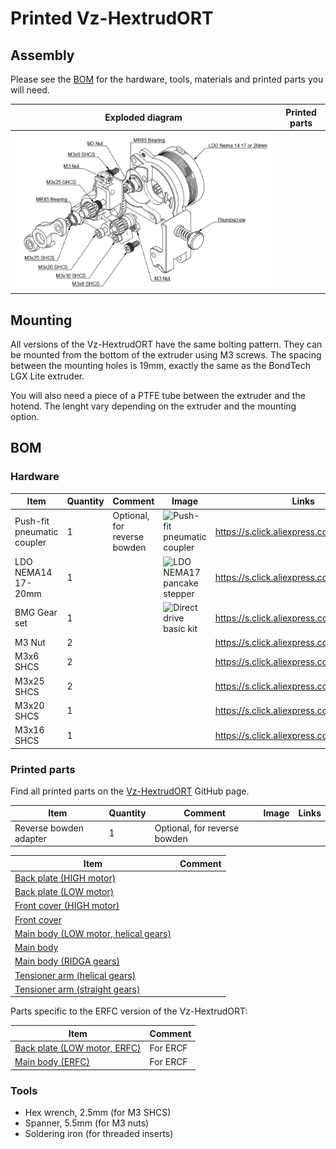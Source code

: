 # Printed Vz-HextrudORT

## Assembly

Please see the [BOM](#bom) for the hardware, tools, materials and printed parts you will need.

| Exploded diagram                                                  | Printed parts |
| ----------------------------------------------------------------- | ------------- |
| ![Vz-HextrudORT exploded assembly](./VZHextrudort%20Assembly.png) |               |

## Mounting

All versions of the Vz-HextrudORT have the same bolting pattern. They can be mounted from the bottom of the extruder using M3 screws. The spacing between the mounting holes is 19mm, exactly the same as the BondTech LGX Lite extruder.

You will also need a piece of a PTFE tube between the extruder and the hotend. The lenght vary depending on the extruder and the mounting option.

## BOM

### Hardware

| Item                       | Quantity | Comment                      | Image                         | Links                                       |
| -------------------------- | -------- | ---------------------------- | ----------------------------- | ------------------------------------------- |
| Push-fit pneumatic coupler | 1        | Optional, for reverse bowden | ![Push-fit pneumatic coupler] | <https://s.click.aliexpress.com/e/_AoAejk>  |
| LDO NEMA14 17-20mm         | 1        |                              | ![LDO NEMA17 pancake stepper] | <https://s.click.aliexpress.com/e/_Dcwpt5T> |
| BMG Gear set               | 1        |                              | ![Direct drive basic kit]     | <https://s.click.aliexpress.com/e/_DCNS1qz> |
| M3 Nut                     | 2        |                              |                               | <https://s.click.aliexpress.com/e/_AFJSUp>  |
| M3x6 SHCS                  | 2        |                              |                               | <https://s.click.aliexpress.com/e/_9RMap3>  |
| M3x25 SHCS                 | 2        |                              |                               | <https://s.click.aliexpress.com/e/_9RMap3>  |
| M3x20 SHCS                 | 1        |                              |                               | <https://s.click.aliexpress.com/e/_9RMap3>  |
| M3x16 SHCS                 | 1        |                              |                               | <https://s.click.aliexpress.com/e/_9RMap3>  |

### Printed parts

Find all printed parts on the [Vz-HextrudORT](/STLs%20and%20BOM/STLs/Printed%20versions) GitHub page.

| Item                   | Quantity | Comment                      | Image | Links |
| ---------------------- | -------- | ---------------------------- | ----- | ----- |
| Reverse bowden adapter | 1        | Optional, for reverse bowden |       |       |

| Item                                   | Comment |
| -------------------------------------- | ------- |
| [Back plate (HIGH motor)]              |         |
| [Back plate (LOW motor)]               |         |
| [Front cover (HIGH motor)]             |         |
| [Front cover]                          |         |
| [Main body (LOW motor, helical gears)] |         |
| [Main body]                            |         |
| [Main body (RIDGA gears)]              |         |
| [Tensioner arm (helical gears)]        |         |
| [Tensioner arm (straight gears)]       |         |

[Back plate (HIGH motor)]: /STLs%20and%20BOM/STLs/Printed%20versions/Back%20plate%20High%20motor%20mount.stl
[Back plate (LOW motor)]: /STLs%20and%20BOM/STLs/Printed%20versions/Back%20plate%20Low%20motor%20mount.stl
[Front cover (HIGH motor)]: /STLs%20and%20BOM/STLs/Printed%20versions/front%20cover%20high%20motor.stl
[Front cover]: /STLs%20and%20BOM/STLs/Printed%20versions/front%20cover.stl
[Main body (LOW motor, helical gears)]: /STLs%20and%20BOM/STLs/Printed%20versions/main%20body%20low%20motor%20helical%20gears.stl
[Main body]: /STLs%20and%20BOM/STLs/Printed%20versions/main%20body.stl
[Main body (RIDGA gears)]: /STLs%20and%20BOM/STLs/Printed%20versions/Main-Body-RIDGA.stl
[Tensioner arm (helical gears)]: /STLs%20and%20BOM/STLs/Printed%20versions/tension%20arm%20helical%20gears.stl
[Tensioner arm (straight gears)]: /STLs%20and%20BOM/STLs/Printed%20versions/tension%20arm.stl

Parts specific to the ERFC version of the Vz-HextrudORT:

| Item                           | Comment  |
| ------------------------------ | -------- |
| [Back plate (LOW motor, ERFC)] | For ERCF |
| [Main body (ERFC)]             | For ERCF |

[Back plate (LOW motor, ERFC)]: /STLs%20and%20BOM/STLs/Printed%20versions/ERCF%20version/Back%20plate%20Low%20motor%20mount-ERCF.stl
[Main body (ERFC)]: /STLs%20and%20BOM/STLs/Printed%20versions/ERCF%20version/main%20body-ERCF.stl

### Tools

- Hex wrench, 2.5mm (for M3 SHCS)
- Spanner, 5.5mm (for M3 nuts)
- Soldering iron (for threaded inserts)

[Push-fit pneumatic coupler]: https://user-images.githubusercontent.com/37383368/146020643-7de56373-1956-430e-af35-fa52e62a8844.PNG
[LDO NEMA17 pancake stepper]: https://github.com/VzBoT3D/Vz-HextrudORT/assets/16231288/8cdf1362-4152-4834-b42d-a79e6cd66989
[Direct drive basic kit]: https://github.com/VzBoT3D/Vz-HextrudORT/assets/16231288/12b2ac00-62e9-4d91-b8a6-19044f50e67a

